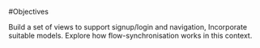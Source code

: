 #Objectives

Build a set of views to support signup/login and navigation, Incorporate suitable models. Explore how flow-synchronisation works in this context.